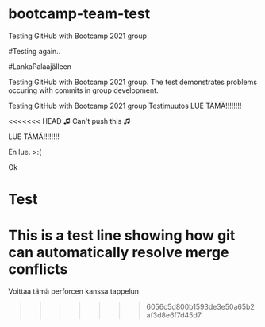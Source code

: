 # bootcamp-team-test
Testing GitHub with Bootcamp 2021 group

#Testing again..

#LankaPalaajälleen

Testing GitHub with Bootcamp 2021 group. The test demonstrates problems occuring with commits in group development.

Testing GitHub with Bootcamp 2021 group
Testimuutos
LUE TÄMÄ!!!!!!!!

<<<<<<< HEAD
♫ Can't push this ♫

LUE TÄMÄ!!!!!!!!

En lue. >:(

Ok
# Test
This is a test line showing how git can automatically resolve merge conflicts
=======
Voittaa tämä perforcen kanssa tappelun
>>>>>>> 6056c5d800b1593de3e50a65b2af3d8e6f7d45d7
